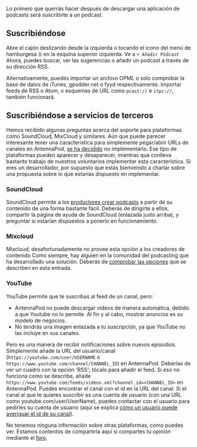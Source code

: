Lo primero que querrás hacer después de descargar una aplicación de podcasts será
suscribirte a un podcast.

## Suscribiéndose

Abre el cajón deslizando desde la izquierda o tocando el icono del menú de
hamburgesa `☰` en la esquina superior izquierda. Ve a `+ Añadir Pódcast` Ahora,
puedes buscar, ver las sugerencias o añadir un podcast a través de su dirección
RSS.

Alternativamente, puedes importar un archivo OPML o solo comprobar la base de
datos de iTunes, gpodder.net o fyyd respectivamente. Importar feeds de RSS o
Atom, o esquemas de URL como `pcast://` e `itpc://`, también funcionará.

## Suscribiéndose a servicios de terceros

Hemos recibido algunas preguntas acerca del soporte para plataformas como
SoundCloud, MixCloud y similares. Aún que puede parecer interesante tener una
característica para simplemente pegar/abrir URLs de canales en AntennaPod, [se
ha decidido](https://github.com/AntennaPod/AntennaPod/issues/1297) no
implementarlo. Ese tipo de plataformas pueden aparecer y desaparecer, mientras
que conlleva bastante trabajo de nuestros voluntarios implementar esta
característica. Si eres un desarrollador, por supuesto que estás bienvenido a
charlar sobre una propuesta sobre lo que estarías dispuesto en implementar.

### SoundCloud

SoundCloud permite a los [productores crear
podcasts](https://help.soundcloud.com/hc/en-us/articles/115003451347-Adding-tracks-to-your-RSS-feed)
a partir de su contenido de una forma bastante fácil. Deberás de dirigirte a
ellos, compartir la página de ayuda de SoundCloud (enlazada justo arriba), y
preguntar si estarían dispuestos a ponerlo en funcionamiento.

### Mixcloud

Mixcloud, desafortunadamente no provee esta opción a los creadores de contenido
Como siempre, hay alguien en la comunidad del podcasting que ha desarrollado una
solución. Deberás de [comprobar las
opciones](https://www.openparenthesis.org/2015/01/05/mixcloud-to-rss-with-enclosures)
que se describen en esta entrada.

### YouTube

YouTube permite que te suscribas al feed de un canal, pero:

- AntennaPod no puede descargar vídeos de manera automática, debido a que Youtube
no lo permite. Al fin y al cabo, mostrar anuncios es su modelo de negocios.
- No tendrás una imagen enlazada a tu suscripción, ya que YouTube no las incluye
en sus canales.

Pero es una manera de recibir notificaciones sobre nuevos episodios. Simplemente
añade la URL del usuario/canal (`https://youtube.com/user/USERNAME` o
`https://www.youtube.com/channel/CHANNEL_ID`) en AntennaPod. Deberías de ver un
cuadro con la opción 'RSS'; tócalo para añadir el feed. Si eso no funciona como
se describe, añade
`https://www.youtube.com/feeds/videos.xml?channel_id=<CHANNEL_ID>` en
AntennaPod. Puedes encontrar el canal con el id en la URL del canal. Si el canal
al que te quieres suscribir es una cuenta de usuario (con una URL como
youtube.com/user/UserName), puedes contactar con el usuario para pedirles su
cuenta de usuario (aquí se explica [cómo un usuario puede averiguar el id de su
canal](https://support.google.com/answer/3250431?hl=es)).

No tenemos ninguna información sobre otras plataformas, como puedes ver. Estamos
contentos de compartirla aquí si compartes tu opinión mediante el
[foro](https://forum.antennapod.org/).
